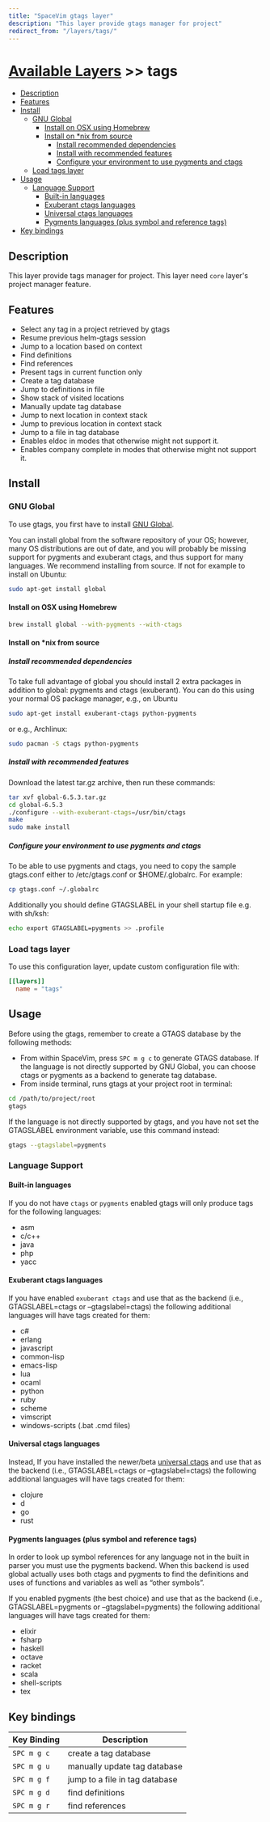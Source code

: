 ```yaml
---
title: "SpaceVim gtags layer"
description: "This layer provide gtags manager for project"
redirect_from: "/layers/tags/"
---
```


# [Available Layers](../) >> tags

<!-- vim-markdown-toc GFM -->

- [Description](#description)
- [Features](#features)
- [Install](#install)
  - [GNU Global](#gnu-global)
    - [Install on OSX using Homebrew](#install-on-osx-using-homebrew)
    - [Install on \*nix from source](#install-on-nix-from-source)
      - [Install recommended dependencies](#install-recommended-dependencies)
      - [Install with recommended features](#install-with-recommended-features)
      - [Configure your environment to use pygments and ctags](#configure-your-environment-to-use-pygments-and-ctags)
  - [Load tags layer](#load-tags-layer)
- [Usage](#usage)
  - [Language Support](#language-support)
    - [Built-in languages](#built-in-languages)
    - [Exuberant ctags languages](#exuberant-ctags-languages)
    - [Universal ctags languages](#universal-ctags-languages)
    - [Pygments languages (plus symbol and reference tags)](#pygments-languages-plus-symbol-and-reference-tags)
- [Key bindings](#key-bindings)

<!-- vim-markdown-toc -->

## Description

This layer provide tags manager for project. This layer need `core` layer's project manager feature.

## Features

-   Select any tag in a project retrieved by gtags
-   Resume previous helm-gtags session
-   Jump to a location based on context
-   Find definitions
-   Find references
-   Present tags in current function only
-   Create a tag database
-   Jump to definitions in file
-   Show stack of visited locations
-   Manually update tag database
-   Jump to next location in context stack
-   Jump to previous location in context stack
-   Jump to a file in tag database
-   Enables eldoc in modes that otherwise might not support it.
-   Enables company complete in modes that otherwise might not support it.

## Install

### GNU Global

To use gtags, you first have to install [GNU Global](https://www.gnu.org/software/global/download.html).

You can install global from the software repository of your OS; however, many OS distributions
are out of date, and you will probably be missing support for pygments and exuberant ctags, and
thus support for many languages. We recommend installing from source. If not for example to
install on Ubuntu:

```sh
sudo apt-get install global
```

#### Install on OSX using Homebrew

```sh
brew install global --with-pygments --with-ctags
```

#### Install on \*nix from source

##### Install recommended dependencies

To take full advantage of global you should install 2 extra packages in addition to global: pygments and ctags (exuberant). You can do this using your normal OS package manager, e.g., on Ubuntu

```sh
sudo apt-get install exuberant-ctags python-pygments
```

or e.g., Archlinux:

```sh
sudo pacman -S ctags python-pygments
```

##### Install with recommended features

Download the latest tar.gz archive, then run these commands:

```sh
tar xvf global-6.5.3.tar.gz
cd global-6.5.3
./configure --with-exuberant-ctags=/usr/bin/ctags
make
sudo make install
```

##### Configure your environment to use pygments and ctags

To be able to use pygments and ctags, you need to copy the sample gtags.conf either to /etc/gtags.conf or $HOME/.globalrc. For example:

```sh
cp gtags.conf ~/.globalrc
```

Additionally you should define GTAGSLABEL in your shell startup file e.g. with sh/ksh:

```sh
echo export GTAGSLABEL=pygments >> .profile
```

### Load tags layer

To use this configuration layer, update custom configuration file with:

```toml
[[layers]]
  name = "tags"
```

## Usage

Before using the gtags, remember to create a GTAGS database by the following methods:

-   From within SpaceVim, press `SPC m g c` to generate GTAGS database. If the language is not directly supported by GNU Global, you can choose ctags or pygments as a backend to generate tag database.
-   From inside terminal, runs gtags at your project root in terminal:

```sh
cd /path/to/project/root
gtags
```

If the language is not directly supported by gtags, and you have not set the GTAGSLABEL environment variable, use this command instead:

```sh
gtags --gtagslabel=pygments
```

### Language Support

#### Built-in languages

If you do not have `ctags` or `pygments` enabled gtags will only produce tags for the following languages:

-   asm
-   c/c++
-   java
-   php
-   yacc

#### Exuberant ctags languages

If you have enabled `exuberant ctags` and use that as the backend (i.e., GTAGSLABEL=ctags or –gtagslabel=ctags) the following additional languages will have tags created for them:

-   c#
-   erlang
-   javascript
-   common-lisp
-   emacs-lisp
-   lua
-   ocaml
-   python
-   ruby
-   scheme
-   vimscript
-   windows-scripts (.bat .cmd files)

#### Universal ctags languages

Instead, If you have installed the newer/beta [universal ctags](https://github.com/universal-ctags/ctags) and use that as the backend (i.e., GTAGSLABEL=ctags or –gtagslabel=ctags) the following additional languages will have tags created for them:

-   clojure
-   d
-   go
-   rust

#### Pygments languages (plus symbol and reference tags)

In order to look up symbol references for any language not in the built in parser you must use the pygments backend. When this backend is used global actually uses both ctags and pygments to find the definitions and uses of functions and variables as well as “other symbols”.

If you enabled pygments (the best choice) and use that as the backend (i.e., GTAGSLABEL=pygments or –gtagslabel=pygments) the following additional languages will have tags created for them:

-   elixir
-   fsharp
-   haskell
-   octave
-   racket
-   scala
-   shell-scripts
-   tex

## Key bindings

| Key Binding | Description                                               |
| ----------- | --------------------------------------------------------- |
| `SPC m g c` | create a tag database                                     |
| `SPC m g u` | manually update tag database                              |
| `SPC m g f` | jump to a file in tag database                            |
| `SPC m g d` | find definitions                                          |
| `SPC m g r` | find references                                           |

